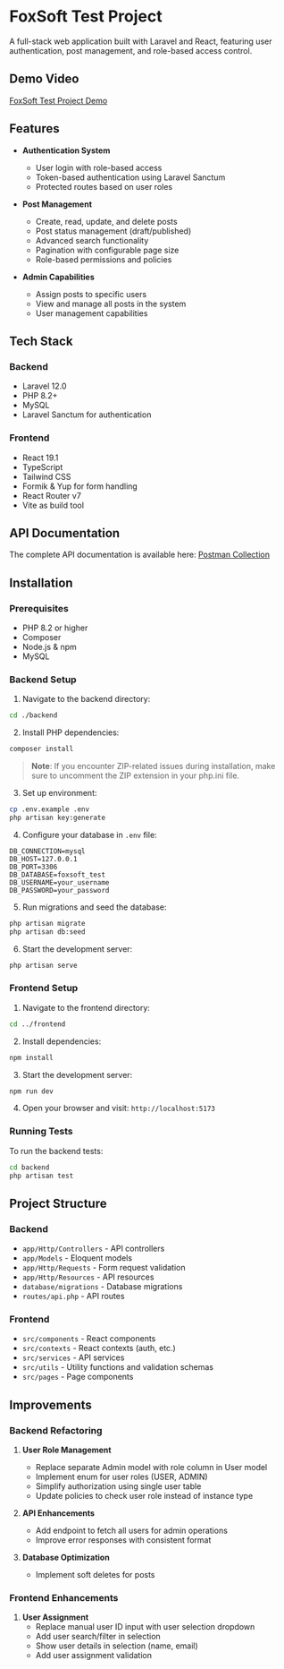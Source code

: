 # FoxSoft Test Project

A full-stack web application built with Laravel and React, featuring user authentication, post management, and role-based access control.

## Demo Video

[FoxSoft Test Project Demo](https://github.com/user-attachments/assets/07bb5c46-d793-4a74-ab42-428aba0b6059)

## Features

- **Authentication System**

  - User login with role-based access
  - Token-based authentication using Laravel Sanctum
  - Protected routes based on user roles

- **Post Management**

  - Create, read, update, and delete posts
  - Post status management (draft/published)
  - Advanced search functionality
  - Pagination with configurable page size
  - Role-based permissions and policies

- **Admin Capabilities**
  - Assign posts to specific users
  - View and manage all posts in the system
  - User management capabilities


## Tech Stack

### Backend

- Laravel 12.0
- PHP 8.2+
- MySQL
- Laravel Sanctum for authentication

### Frontend

- React 19.1
- TypeScript
- Tailwind CSS
- Formik & Yup for form handling
- React Router v7
- Vite as build tool

## API Documentation

The complete API documentation is available here:
[Postman Collection](https://documenter.getpostman.com/view/33626443/2sB3BBpBK5)

## Installation

### Prerequisites

- PHP 8.2 or higher
- Composer
- Node.js & npm
- MySQL

### Backend Setup

1. Navigate to the backend directory:

```bash
cd ./backend
```

2. Install PHP dependencies:

```bash
composer install
```

> **Note**: If you encounter ZIP-related issues during installation, make sure to uncomment the ZIP extension in your php.ini file.

3. Set up environment:

```bash
cp .env.example .env
php artisan key:generate
```

4. Configure your database in `.env` file:

```env
DB_CONNECTION=mysql
DB_HOST=127.0.0.1
DB_PORT=3306
DB_DATABASE=foxsoft_test
DB_USERNAME=your_username
DB_PASSWORD=your_password
```

5. Run migrations and seed the database:

```bash
php artisan migrate
php artisan db:seed
```

6. Start the development server:

```bash
php artisan serve
```

### Frontend Setup

1. Navigate to the frontend directory:

```bash
cd ../frontend
```

2. Install dependencies:

```bash
npm install
```

3. Start the development server:

```bash
npm run dev
```

4. Open your browser and visit: `http://localhost:5173`


### Running Tests

To run the backend tests:

```bash
cd backend
php artisan test
```

## Project Structure

### Backend

- `app/Http/Controllers` - API controllers
- `app/Models` - Eloquent models
- `app/Http/Requests` - Form request validation
- `app/Http/Resources` - API resources
- `database/migrations` - Database migrations
- `routes/api.php` - API routes

### Frontend

- `src/components` - React components
- `src/contexts` - React contexts (auth, etc.)
- `src/services` - API services
- `src/utils` - Utility functions and validation schemas
- `src/pages` - Page components

## Improvements

### Backend Refactoring

1. **User Role Management**
   - Replace separate Admin model with role column in User model
   - Implement enum for user roles (USER, ADMIN)
   - Simplify authorization using single user table
   - Update policies to check user role instead of instance type

2. **API Enhancements**
   - Add endpoint to fetch all users for admin operations
   - Improve error responses with consistent format

3. **Database Optimization**
   - Implement soft deletes for posts

### Frontend Enhancements

1. **User Assignment**
   - Replace manual user ID input with user selection dropdown
   - Add user search/filter in selection
   - Show user details in selection (name, email)
   - Add user assignment validation
